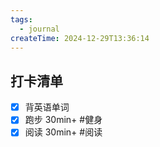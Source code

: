```yaml
---
tags:
  - journal
createTime: 2024-12-29T13:36:14
---
```

## 打卡清单

- [x] 背英语单词 
- [x] 跑步 30min+ #健身 
- [x] 阅读 30min+ #阅读 
